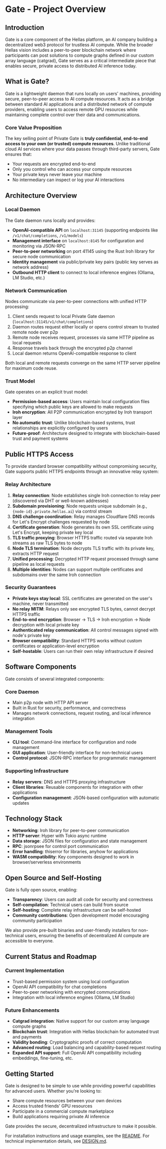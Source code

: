 # Gate - Project Overview

## Introduction

Gate is a core component of the Hellas platform, an AI company building a decentralized web3 protocol for trustless AI compute. While the broader Hellas vision includes a peer-to-peer blockchain network where participants can post solutions to compute graphs defined in our custom array language (catgrad), Gate serves as a critical intermediate piece that enables secure, private access to distributed AI inference today.

## What is Gate?

Gate is a lightweight daemon that runs locally on users' machines, providing secure, peer-to-peer access to AI compute resources. It acts as a bridge between standard AI applications and a distributed network of compute providers, enabling users to access remote GPU resources while maintaining complete control over their data and communications.

### Core Value Proposition

The key selling point of Private Gate is **truly confidential, end-to-end access to your own (or trusted) compute resources**. Unlike traditional cloud AI services where your data passes through third-party servers, Gate ensures that:

- Your requests are encrypted end-to-end
- Only you control who can access your compute resources  
- Your private keys never leave your machine
- No intermediary can inspect or log your AI interactions

## Architecture Overview

### Local Daemon
The Gate daemon runs locally and provides:
- **OpenAI-compatible API** on `localhost:31145` (supporting endpoints like `/v1/chat/completions`, `/v1/models`)
- **Management interface** on `localhost:8145` for configuration and monitoring via JSON-RPC
- **Peer-to-peer networking** on port 41145 using the Rust Iroh library for secure node communication
- **Identity management** via public/private key pairs (public key serves as network address)
- **Outbound HTTP client** to connect to local inference engines (Ollama, LM Studio, etc.)

### Network Communication
Nodes communicate via peer-to-peer connections with unified HTTP processing:
1. Client sends request to local Private Gate daemon (`localhost:31145/v1/chat/completions`)
2. Daemon routes request either locally or opens control stream to trusted remote node over p2p
3. Remote node receives request, processes via same HTTP pipeline as local requests
4. Response travels back through the encrypted p2p channel
5. Local daemon returns OpenAI-compatible response to client

Both local and remote requests converge on the same HTTP server pipeline for maximum code reuse.

### Trust Model
Gate operates on an explicit trust model:
- **Permission-based access**: Users maintain local configuration files specifying which public keys are allowed to make requests
- **Iroh encryption**: All P2P communication encrypted by Iroh transport layer
- **No automatic trust**: Unlike blockchain-based systems, trust relationships are explicitly configured by users
- **Future-proof**: Architecture designed to integrate with blockchain-based trust and payment systems

## Public HTTPS Access

To provide standard browser compatibility without compromising security, Gate supports public HTTPS endpoints through an innovative relay system:

### Relay Architecture
1. **Relay connection**: Node establishes single Iroh connection to relay peer (discovered via DHT or well-known addresses)
2. **Subdomain provisioning**: Node requests unique subdomain (e.g., `{node-id}.private.hellas.ai`) via control stream
3. **DNS challenge coordination**: Relay manages Cloudflare DNS records for Let's Encrypt challenges requested by node
4. **Certificate generation**: Node generates its own SSL certificate using Let's Encrypt, keeping private key local
5. **TLS traffic proxying**: Browser HTTPS traffic routed via separate Iroh streams as raw TLS bytes to node
6. **Node TLS termination**: Node decrypts TLS traffic with its private key, extracts HTTP request
7. **Unified processing**: Decrypted HTTP request processed through same pipeline as local requests
7. **Multiple identities**: Nodes can support multiple certificates and subdomains over the same Iroh connection

### Security Guarantees
- **Private keys stay local**: SSL certificates are generated on the user's machine, never transmitted
- **No relay MITM**: Relays only see encrypted TLS bytes, cannot decrypt HTTPS traffic
- **End-to-end encryption**: Browser → TLS → Iroh encryption → Node decryption with local private key
- **Authenticated relay communication**: All control messages signed with node's private key
- **Browser compatibility**: Standard HTTPS works without custom certificates or application-level encryption
- **Self-hostable**: Users can run their own relay infrastructure if desired

## Software Components

Gate consists of several integrated components:

### Core Daemon
- Main p2p node with HTTP API server
- Built in Rust for security, performance, and correctness
- Manages network connections, request routing, and local inference integration

### Management Tools
- **CLI tool**: Command-line interface for configuration and node management
- **GUI application**: User-friendly interface for non-technical users
- **Control protocol**: JSON-RPC interface for programmatic management

### Supporting Infrastructure
- **Relay servers**: DNS and HTTPS proxying infrastructure  
- **Client libraries**: Reusable components for integration with other applications
- **Configuration management**: JSON-based configuration with automatic updates

## Technology Stack

- **Networking**: Iroh library for peer-to-peer communication
- **HTTP server**: Hyper with Tokio async runtime
- **Data storage**: JSON files for configuration and state management  
- **RPC**: jsonrpsee for control port communication
- **Error handling**: thiserror for libraries, anyhow for applications
- **WASM compatibility**: Key components designed to work in browser/serverless environments

## Open Source and Self-Hosting

Gate is fully open source, enabling:
- **Transparency**: Users can audit all code for security and correctness
- **Self-compilation**: Technical users can build from source
- **Self-hosting**: Complete relay infrastructure can be self-hosted
- **Community contributions**: Open development model encouraging community participation

We also provide pre-built binaries and user-friendly installers for non-technical users, ensuring the benefits of decentralized AI compute are accessible to everyone.

## Current Status and Roadmap

### Current Implementation
- Trust-based permission system using local configuration
- OpenAI API compatibility for chat completions
- Peer-to-peer networking with encrypted communications
- Integration with local inference engines (Ollama, LM Studio)

### Future Enhancements
- **Catgrad integration**: Native support for our custom array language compute graphs
- **Blockchain trust**: Integration with Hellas blockchain for automated trust and payments
- **Validity bonding**: Cryptographic proofs of correct computation
- **Advanced routing**: Load balancing and capability-based request routing
- **Expanded API support**: Full OpenAI API compatibility including embeddings, fine-tuning, etc.

## Getting Started

Gate is designed to be simple to use while providing powerful capabilities for advanced users. Whether you're looking to:
- Share compute resources between your own devices
- Access trusted friends' GPU resources
- Participate in a commercial compute marketplace
- Build applications requiring private AI inference

Gate provides the secure, decentralized infrastructure to make it possible.

For installation instructions and usage examples, see the [README](../README.md).
For technical implementation details, see [DESIGN.md](DESIGN.md).